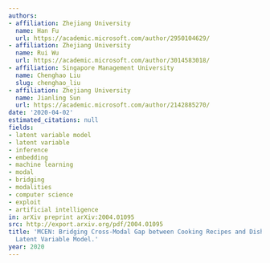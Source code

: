 ```yaml
---
authors:
- affiliation: Zhejiang University
  name: Han Fu
  url: https://academic.microsoft.com/author/2950104629/
- affiliation: Zhejiang University
  name: Rui Wu
  url: https://academic.microsoft.com/author/3014583018/
- affiliation: Singapore Management University
  name: Chenghao Liu
  slug: chenghao_liu
- affiliation: Zhejiang University
  name: Jianling Sun
  url: https://academic.microsoft.com/author/2142885270/
date: '2020-04-02'
estimated_citations: null
fields:
- latent variable model
- latent variable
- inference
- embedding
- machine learning
- modal
- bridging
- modalities
- computer science
- exploit
- artificial intelligence
in: arXiv preprint arXiv:2004.01095
src: http://export.arxiv.org/pdf/2004.01095
title: 'MCEN: Bridging Cross-Modal Gap between Cooking Recipes and Dish Images with
  Latent Variable Model.'
year: 2020
---
```

